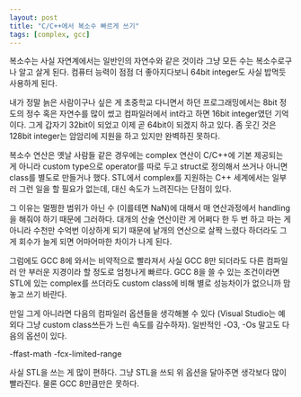 ```yaml
---
layout: post
title: "C/C++에서 복소수 빠르게 쓰기"
tags: [complex, gcc]
---
```


복소수는 사실 자연계에서는 일반인의 자연수와 같은 것이라 그냥 모든 수는 복소수로구나 알고 살게 된다. 컴퓨터 능력이 점점 더 좋아지다보니 64bit integer도 사실 밥먹듯 사용하게 된다. 

내가 정말 늙은 사람이구나 싶은 게 초중학교 다니면서 하던 프로그래밍에서는 8bit 정도의 정수 혹은 자연수를 많이 썼고 컴파일러에서 int라고 하면 16bit integer였던 기억이다. 그게 갑자기 32bit이 되었고 이제 곧 64bit이 되겠지 하고 있다. 좀 웃긴 것은 128bit integer는 암암리에 지원을 하고 있지만 완벽하진 못하다. 

복소수 연산은 옛날 사람들 같은 경우에는 complex 연산이 C/C++에 기본 제공되는 게 아니라 custom type으로 operator를 따로 두고 struct로 정의해서 쓰거나 아니면 class를 별도로 만들거나 했다. STL에서 complex를 지원하는 C++ 세계에서는 일부러 그런 일을 할 필요가 없는데, 대신 속도가 느려진다는 단점이 있다. 

그 이유는 멀쩡한 범위가 아닌 수 (이를테면 NaN)에 대해서 매 연산과정에서 handling을 해줘야 하기 때문에 그러하다. 대개의 산술 연산이란 게 어쩌다 한 두 번 하고 마는 게 아니라 수천만 수억번 이상하게 되기 때문에 낱개의 연산으로 살짝 느렸다 하더라도 그게 회수가 늘게 되면 어마어마한 차이가 나게 된다.

그럼에도 GCC 8에 와서는 비약적으로 빨라져서 사실 GCC 8만 되더라도 다른 컴파일러 안 부러운 지경이라 할 정도로 엄청나게 빠르다. GCC 8을 쓸 수 있는 조건이라면 STL에 있는 complex를 쓰더라도 custom class에 비해 별로 성능차이가 없으니까 맘놓고 쓰기 바란다. 

만일 그게 아니라면 다음의 컴파일러 옵션들을 생각해볼 수 있다 (Visual Studio는 예외다 그냥 custom class쓰든가 느린 속도를 감수하자). 일반적인 -O3, -Os 말고도 다음의 옵션이 있다. 

-ffast-math
-fcx-limited-range

사실 STL을 쓰는 게 많이 편하다. 그냥 STL을 쓰되 위 옵션을 달아주면 생각보다 많이 빨라진다. 물론 GCC 8만큼만은 못하다. 